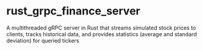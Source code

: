 # rust_grpc_finance_server
A multithreaded gRPC server in Rust that streams simulated stock prices to clients, tracks historical data, and provides statistics (average and standard deviation) for queried tickers
